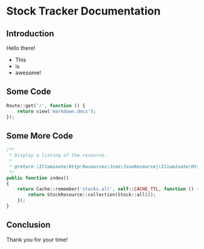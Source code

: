 # Stock Tracker Documentation

## Introduction

Hello there!

-   This
-   is
-   awesome!

## Some Code

```php
Route::get('/', function () {
    return view('markdown.docs');
});
```

## Some More Code

```php
/**
 * Display a listing of the resource.
 *
 * @return \Illuminate\Http\Resources\Json\JsonResource|\Illuminate\Http\JsonResponse
 */
public function index()
{
    return Cache::remember('stocks.all', self::CACHE_TTL, function () {
        return StockResource::collection(Stock::all());
    });
}
```

## Conclusion

Thank you for your time!
